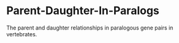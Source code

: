 # Parent-Daughter-In-Paralogs
The parent and daughter relationships in paralogous gene pairs in vertebrates. 

